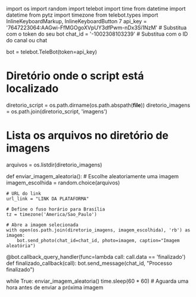 import os
import random
import telebot
import time
from datetime import datetime
from pytz import timezone
from telebot.types import InlineKeyboardMarkup, InlineKeyboardButton
7
api_key = '7647223064:AAGwi-FfMGOgoXVpUY3dfPwm-nDx3Si1NzM'  # Substitua com o token do seu bot
chat_id = '-1002308103239'  # Substitua com o ID do canal ou chat

bot = telebot.TeleBot(token=api_key)

# Diretório onde o script está localizado
diretorio_script = os.path.dirname(os.path.abspath(__file__))
diretorio_imagens = os.path.join(diretorio_script, 'imagens')

# Lista os arquivos no diretório de imagens
arquivos = os.listdir(diretorio_imagens)

def enviar_imagem_aleatoria():
    # Escolhe aleatoriamente uma imagem
    imagem_escolhida = random.choice(arquivos)

    # URL do link
    url_link = "LINK DA PLATAFORMA"

    # Define o fuso horário para Brasília
    tz = timezone('America/Sao_Paulo')

    # Abre a imagem selecionada
    with open(os.path.join(diretorio_imagens, imagem_escolhida), 'rb') as imagem:
        bot.send_photo(chat_id=chat_id, photo=imagem, caption="Imagem aleatória")

@bot.callback_query_handler(func=lambda call: call.data == 'finalizado')
def finalizado_callback(call):
    bot.send_message(chat_id, "Processo finalizado")

while True:
    enviar_imagem_aleatoria()
    time.sleep(60 * 60)  # Aguarda uma hora antes de enviar a próxima imagem
